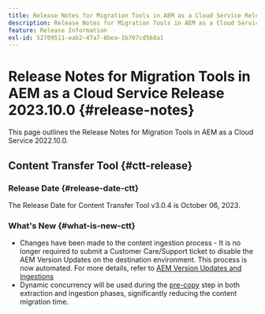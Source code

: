```yaml
---
title: Release Notes for Migration Tools in AEM as a Cloud Service Release 2023.10.0
description: Release Notes for Migration Tools in AEM as a Cloud Service Release 2022.10.0
feature: Release Information
exl-id: 52709511-eab2-47a7-8bea-1b707cd568a1
---
```

# Release Notes for Migration Tools in AEM as a Cloud Service Release 2023.10.0 {#release-notes}

This page outlines the Release Notes for Migration Tools in AEM as a Cloud Service 2022.10.0.

## Content Transfer Tool {#ctt-release}

### Release Date {#release-date-ctt}

The Release Date for Content Transfer Tool v3.0.4 is October 06, 2023.

### What's New {#what-is-new-ctt}

* Changes have been made to the content ingestion process - It is no longer required to submit a Customer Care/Support ticket to disable the AEM Version Updates on the destination environment. This process is now automated. For more details, refer to [AEM Version Updates and Ingestions](https://experienceleague.adobe.com/docs/experience-manager-cloud-service/content/migration-journey/cloud-migration/content-transfer-tool/ingesting-content.html#aem-version-updates-and-ingestions)
* Dynamic concurrency will be used during the [pre-copy](https://experienceleague.adobe.com/docs/experience-manager-cloud-service/content/migration-journey/cloud-migration/content-transfer-tool/handling-large-content-repositories.html?lang=en) step in both extraction and ingestion phases, significantly reducing the content migration time.  

